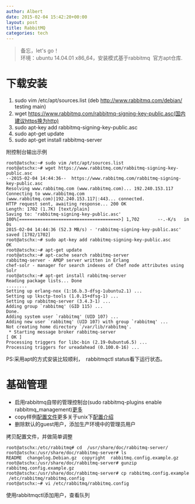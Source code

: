 ```yaml
---
author: Albert
date: 2015-02-04 15:42:20+00:00
layout: post
title: RabbitMQ
categories: tech
---
```


> 备忘，let's go！<br>环境：ubuntu 14.04.01 x86_64，安装模式基于rabbitmq  官方apt仓库.


# 下载安装
	
  1. sudo vim /etc/apt/sources.list (deb http://www.rabbitmq.com/debian/ testing main)
  2. wget https://www.rabbitmq.com/rabbitmq-signing-key-public.asc(国内建议https换为http)
  3. sudo apt-key add rabbitmq-signing-key-public.asc
  4. sudo apt-get update
  5. sudo apt-get install rabbitmq-server


附控制台输出示例
  
    root@atschx:~# sudo vim /etc/apt/sources.list
    root@atschx:~# wget https://www.rabbitmq.com/rabbitmq-signing-key-public.asc
    --2015-02-04 14:44:36--  https://www.rabbitmq.com/rabbitmq-signing-key-public.asc
    Resolving www.rabbitmq.com (www.rabbitmq.com)... 192.240.153.117
    Connecting to www.rabbitmq.com (www.rabbitmq.com)|192.240.153.117|:443... connected.
    HTTP request sent, awaiting response... 200 OK
    Length: 1702 (1.7K) [text/plain]
    Saving to: 'rabbitmq-signing-key-public.asc'
    100%[======================================>] 1,702       --.-K/s   in 0s      
    2015-02-04 14:44:36 (52.3 MB/s) - 'rabbitmq-signing-key-public.asc' saved [1702/1702]
    root@atschx:~# sudo apt-key add rabbitmq-signing-key-public.asc
    OK
    root@atschx:~# apt-get update
    root@atschx:~# apt-cache search rabbitmq-server
    rabbitmq-server - AMQP server written in Erlang
    chef-solr - manager for search indexes of Chef node attributes using Solr
    root@atschx:~# apt-get install rabbitmq-server
    Reading package lists... Done
    ........
    Setting up erlang-nox (1:16.b.3-dfsg-1ubuntu2.1) ...
    Setting up lksctp-tools (1.0.15+dfsg-1) ...
    Setting up rabbitmq-server (3.4.3-1) ...
    Adding group `rabbitmq' (GID 115) ...
    Done.
    Adding system user `rabbitmq' (UID 107) ...
    Adding new user `rabbitmq' (UID 107) with group `rabbitmq' ...
    Not creating home directory `/var/lib/rabbitmq'.
     * Starting message broker rabbitmq-server                                          [ OK ] 
    Processing triggers for libc-bin (2.19-0ubuntu6.5) ...
    Processing triggers for ureadahead (0.100.0-16) ...


PS:采用apt的方式安装比较顺利，  rabbitmqctl status看下运行状态。


# 基础管理

  * 启用rabbitmq自带的管理控制台(sudo rabbitmq-plugins enable rabbitmq_management)[更多](https://www.rabbitmq.com/management.html)
  * copy样例[配置文件](http://www.rabbitmq.com/configure.html#configuration-file)更多关于unix下[配置介绍](http://www.rabbitmq.com/configure.html#customise-general-unix-environment)
  * 删除默认的guest用户，添加生产环境中的管理员用户

拷贝配置文件，并做简单调整

	root@atschx:/etc/rabbitmq# cd  /usr/share/doc/rabbitmq-server/
    root@atschx:/usr/share/doc/rabbitmq-server# ls
    README  changelog.Debian.gz  copyright  rabbitmq.config.example.gz
    root@atschx:/usr/share/doc/rabbitmq-server# gunzip rabbitmq.config.example.gz 
    root@atschx:/usr/share/doc/rabbitmq-server# cp rabbitmq.config.example  /etc/rabbitmq/rabbitmq.config
    root@atschx:~# vi /etc/rabbitmq/rabbitmq.config 
	
使用rabbitmqctl添加用户，查看队列


